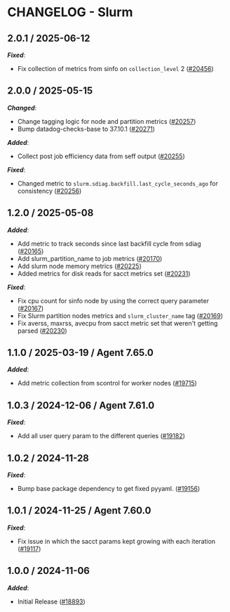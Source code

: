 # CHANGELOG - Slurm

<!-- towncrier release notes start -->

## 2.0.1 / 2025-06-12

***Fixed***:

* Fix collection of metrics from sinfo on `collection_level` 2 ([#20456](https://github.com/DataDog/integrations-core/pull/20456))

## 2.0.0 / 2025-05-15

***Changed***:

* Change tagging logic for node and partition metrics ([#20257](https://github.com/DataDog/integrations-core/pull/20257))
* Bump datadog-checks-base to 37.10.1 ([#20271](https://github.com/DataDog/integrations-core/pull/20271))

***Added***:

* Collect post job efficiency data from seff output ([#20255](https://github.com/DataDog/integrations-core/pull/20255))

***Fixed***:

* Changed metric to `slurm.sdiag.backfill.last_cycle_seconds_ago` for consistency ([#20256](https://github.com/DataDog/integrations-core/pull/20256))

## 1.2.0 / 2025-05-08

***Added***:

* Add metric to track seconds since last backfill cycle from sdiag ([#20165](https://github.com/DataDog/integrations-core/pull/20165))
* Add slurm_partition_name to job metrics ([#20170](https://github.com/DataDog/integrations-core/pull/20170))
* Add slurm node memory metrics ([#20225](https://github.com/DataDog/integrations-core/pull/20225))
* Added metrics for disk reads for sacct metrics set ([#20231](https://github.com/DataDog/integrations-core/pull/20231))

***Fixed***:

* Fix cpu count for sinfo node by using the correct query parameter ([#20167](https://github.com/DataDog/integrations-core/pull/20167))
* Fix Slurm partition nodes metrics and `slurm_cluster_name` tag ([#20169](https://github.com/DataDog/integrations-core/pull/20169))
* Fix averss, maxrss, avecpu from sacct metric set that weren't getting parsed ([#20230](https://github.com/DataDog/integrations-core/pull/20230))

## 1.1.0 / 2025-03-19 / Agent 7.65.0

***Added***:

* Add metric collection from scontrol for worker nodes ([#19715](https://github.com/DataDog/integrations-core/pull/19715))

## 1.0.3 / 2024-12-06 / Agent 7.61.0

***Fixed***:

* Add all user query param to the different queries ([#19182](https://github.com/DataDog/integrations-core/pull/19182))

## 1.0.2 / 2024-11-28

***Fixed***:

* Bump base package dependency to get fixed pyyaml. ([#19156](https://github.com/DataDog/integrations-core/pull/19156))

## 1.0.1 / 2024-11-25 / Agent 7.60.0

***Fixed***:

* Fix issue in which the sacct params kept growing with each iteration ([#19117](https://github.com/DataDog/integrations-core/pull/19117))

## 1.0.0 / 2024-11-06

***Added***:

* Initial Release ([#18893](https://github.com/DataDog/integrations-core/pull/18893))
